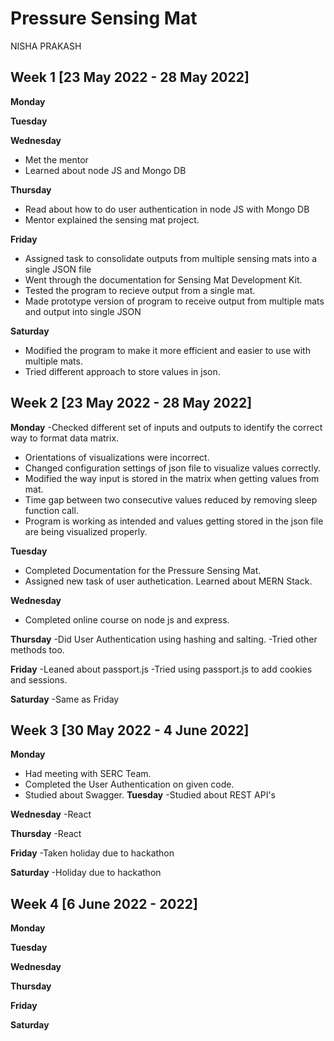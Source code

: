 # Pressure Sensing Mat
NISHA PRAKASH

## Week 1 [23 May 2022 - 28 May 2022]
**Monday**

**Tuesday**

**Wednesday**
- Met the mentor
- Learned about node JS and Mongo DB

**Thursday**
- Read about how to do user authentication in node JS with Mongo DB
- Mentor explained the sensing mat project.

**Friday**
- Assigned task to consolidate outputs from multiple sensing mats into a single JSON file
- Went through the documentation for Sensing Mat Development Kit.
- Tested the program to recieve output from a single mat.
- Made prototype version of program to receive output from multiple mats and output into single JSON

**Saturday**
- Modified the program to make it more efficient and easier to use with multiple mats.
- Tried different approach to store values in json.

## Week 2 [23 May 2022 - 28 May 2022]

**Monday**
-Checked different set of inputs and outputs to identify the correct way to format data matrix.
- Orientations of visualizations were incorrect.
- Changed configuration settings of json file to visualize values correctly.
- Modified the way input is stored in the matrix when getting values from mat.
- Time gap between two consecutive values reduced by removing sleep function call.
- Program is working as intended and values getting stored in the json file are being visualized properly.

**Tuesday**
- Completed Documentation for the Pressure Sensing Mat.
- Assigned new task of user authetication. Learned about MERN Stack.

**Wednesday**
- Completed online course on node js and express.

**Thursday**
-Did User Authentication using hashing and salting.
-Tried other methods too.

**Friday**
-Leaned about passport.js
-Tried using passport.js to add cookies and sessions.

**Saturday**
-Same as Friday


## Week 3  [30 May 2022 - 4 June 2022]
**Monday**
- Had meeting with SERC Team.
- Completed the User Authentication on given code.
- Studied about Swagger.
**Tuesday**
-Studied about REST API's

**Wednesday**
-React

**Thursday**
-React

**Friday**
-Taken holiday due to hackathon

**Saturday**
-Holiday due to hackathon

## Week 4  [6 June 2022 -  2022]
**Monday**

**Tuesday**

**Wednesday**

**Thursday**

**Friday**

**Saturday**
